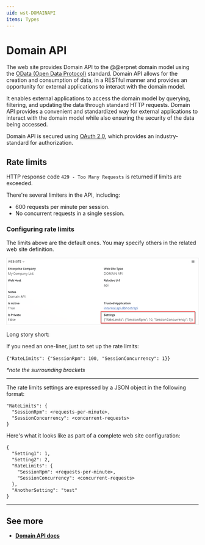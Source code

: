 ```yaml
---
uid: wst-DOMAINAPI
items: Types
---
```


# Domain API

The web site provides Domain API to the @@erpnet domain model using the [OData (Open Data Protocol)](https://www.odata.org/) standard. Domain API allows for the creation and consumption of data, in a RESTful manner and provides an opportunity for external applications to interact with the domain model. 

It enables external applications to access the domain model by querying, filtering, and updating the data through standard HTTP requests. Domain API provides a convenient and standardized way for external applications to interact with the domain model while also ensuring the security of the data being accessed.

Domain API is secured using [OAuth 2.0](https://oauth.net/2/), which provides an industry-standard for authorization.

## Rate limits

HTTP response code `429 - Too Many Requests` is returned if limits are exceeded.

There're several limiters in the API, including:
- 600 requests per minute per session.
- No concurrent requests in a single session.

### Configuring rate limits

The limits above are the default ones. You may specify others in the related web site definition.

![Web-site-settings](../pictures/website-settings.png)

Long story short:

If you need an one-liner, just to set up the rate limits:

`{"RateLimits": {"SessionRpm": 100, "SessionConcurrency": 1}}`

_*note the surrounding brackets_

---

The rate limits settings are expressed by a JSON object in the following format:
```
"RateLimits": {
  "SessionRpm": <requests-per-minute>,
  "SessionConcurrency": <concurrent-requests>
}
```

Here's what it looks like as part of a complete web site configuration:
```
{
  "Setting1": 1,
  "Setting2": 2,
  "RateLimits": {
    "SessionRpm": <requests-per-minute>,
    "SessionConcurrency": <concurrent-requests>
  },
  "AnotherSetting": "test"
}
```

-------------
## See more

- **[Domain API docs](https://docs.erp.net/dev/domain-api/index.html)**